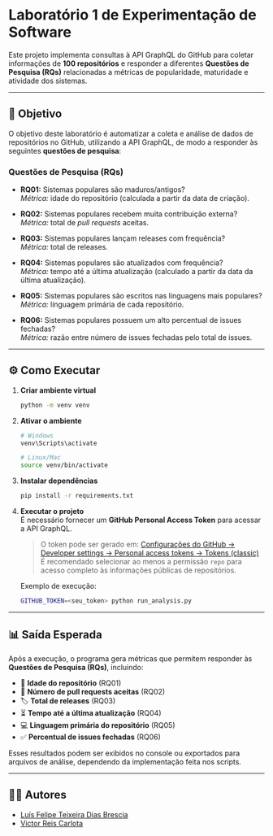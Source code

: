 # Laboratório 1 de Experimentação de Software

Este projeto implementa consultas à API GraphQL do GitHub para coletar informações de **100 repositórios** e responder a diferentes **Questões de Pesquisa (RQs)** relacionadas a métricas de popularidade, maturidade e atividade dos sistemas.

---

## 🚀 Objetivo

O objetivo deste laboratório é automatizar a coleta e análise de dados de repositórios no GitHub, utilizando a API GraphQL, de modo a responder às seguintes **questões de pesquisa**:

### Questões de Pesquisa (RQs)

- **RQ01:** Sistemas populares são maduros/antigos?  
  *Métrica:* idade do repositório (calculada a partir da data de criação).  

- **RQ02:** Sistemas populares recebem muita contribuição externa?  
  *Métrica:* total de *pull requests* aceitas.  

- **RQ03:** Sistemas populares lançam releases com frequência?  
  *Métrica:* total de releases.  

- **RQ04:** Sistemas populares são atualizados com frequência?  
  *Métrica:* tempo até a última atualização (calculado a partir da data da última atualização).  

- **RQ05:** Sistemas populares são escritos nas linguagens mais populares?  
  *Métrica:* linguagem primária de cada repositório.  

- **RQ06:** Sistemas populares possuem um alto percentual de issues fechadas?  
  *Métrica:* razão entre número de issues fechadas pelo total de issues.  

---

## ⚙️ Como Executar
1. **Criar ambiente virtual**
   ```bash
   python -m venv venv
   ```

2. **Ativar o ambiente**
   ```bash
   # Windows
   venv\Scripts\activate

   # Linux/Mac
   source venv/bin/activate
   ```

3. **Instalar dependências**
   ```bash
   pip install -r requirements.txt
   ```

4. **Executar o projeto**  
   É necessário fornecer um **GitHub Personal Access Token** para acessar a API GraphQL.  

   > O token pode ser gerado em: [Configurações do GitHub → Developer settings → Personal access tokens → Tokens (classic)](https://github.com/settings/tokens)  
   > É recomendado selecionar ao menos a permissão `repo` para acesso completo às informações públicas de repositórios.

   Exemplo de execução:
   ```bash
   GITHUB_TOKEN=<seu_token> python run_analysis.py
   ```

---

## 📊 Saída Esperada

Após a execução, o programa gera métricas que permitem responder às **Questões de Pesquisa (RQs)**, incluindo:

- 📅 **Idade do repositório** (RQ01)  
- 🔀 **Número de pull requests aceitas** (RQ02)  
- 🏷️ **Total de releases** (RQ03)  
- ⏳ **Tempo até a última atualização** (RQ04)  
- 💻 **Linguagem primária do repositório** (RQ05)  
- ✅ **Percentual de issues fechadas** (RQ06)  

Esses resultados podem ser exibidos no console ou exportados para arquivos de análise, dependendo da implementação feita nos scripts.

---

## 👨‍💻 Autores

- [Luís Felipe Teixeira Dias Brescia](https://luisbrescia.tech)
- [Victor Reis Carlota](https://carlotavictor.vercel.app)
